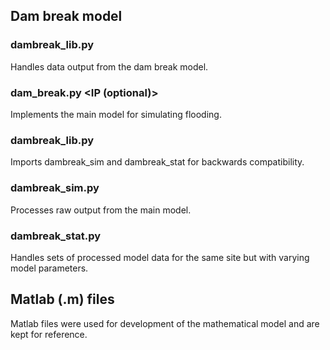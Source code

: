 ## Dam break model
### dambreak_lib.py
Handles data output from the dam break model.
### dam_break.py <IP (optional)>
Implements the main model for simulating flooding.
### dambreak_lib.py
Imports dambreak_sim and dambreak_stat for backwards compatibility.
### dambreak_sim.py
Processes raw output from the main model.
### dambreak_stat.py
Handles sets of processed model data for the same site but with varying model parameters.

## Matlab (.m) files
Matlab files were used for development of the mathematical model and are kept for reference.

